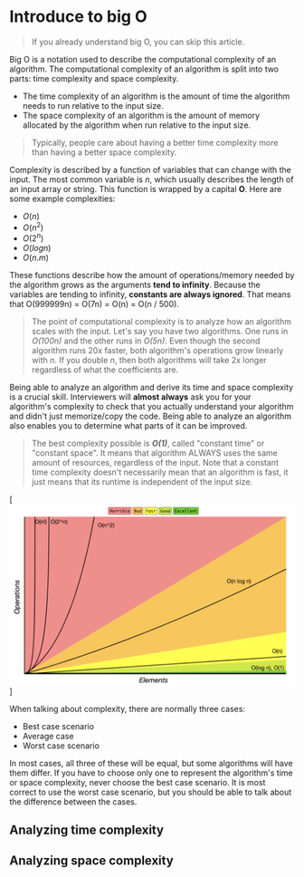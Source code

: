 # Introduce to big O

> If you already understand big O, you can skip this article.

Big O is a notation used to describe the computational complexity of an algorithm. The computational complexity of an algorithm is split into two parts: time complexity and space complexity. 

* The time complexity of an algorithm is the amount of time the algorithm needs to run relative to the input size.
* The space complexity of an algorithm is the amount of memory allocated by the algorithm when run relative to the input size.

> Typically, people care about having a better time complexity more than having a better space complexity.

Complexity is described by a function of variables that can change with the input. The most common variable is *n*, which usually describes the length of an input array or string. This function is wrapped by a capital **O**. Here are some example complexities:

- $`O(n)`$
- $`O(n^2)`$
- $`O(2^n)`$
- $`O(logn)`$
- $`O(n.m)`$

These functions describe how the amount of operations/memory needed by the algorithm grows as the arguments **tend to infinity**. Because the variables are tending to infinity, **constants are always ignored**. That means that O(999999n) = O(7n) = O(n) = O(n / 500).

> The point of computational complexity is to analyze how an algorithm scales with the input. Let's say you have two algorithms. One runs in 
_O(100n)_ and the other runs in _O(5n)_. Even though the second algorithm runs 20x faster, both algorithm's operations grow linearly with _n_. If you double _n_, then both algorithms will take 2x longer regardless of what the coefficients are.

Being able to analyze an algorithm and derive its time and space complexity is a crucial skill. Interviewers will **almost always** ask you for your algorithm's complexity to check that you actually understand your algorithm and didn't just memorize/copy the code. Being able to analyze an algorithm also enables you to determine what parts of it can be improved.

> The best complexity possible is **_O(1)_**, called "constant time" or "constant space". It means that algorithm ALWAYS uses the same amount of resources, regardless of the input.
> Note that a constant time complexity doesn't necessarily mean that an algorithm is fast, it just means that its runtime is independent of the input size.

[![Big O Complexity Chart](../assets/img/bigO-complexity-chart.png)]

When talking about complexity, there are normally three cases:

- Best case scenario
- Average case
- Worst case scenario

In most cases, all three of these will be equal, but some algorithms will have them differ. If you have to choose only one to represent the algorithm's time or space complexity, never choose the best case scenario. It is most correct to use the worst case scenario, but you should be able to talk about the difference between the cases.

## Analyzing time complexity

## Analyzing space complexity